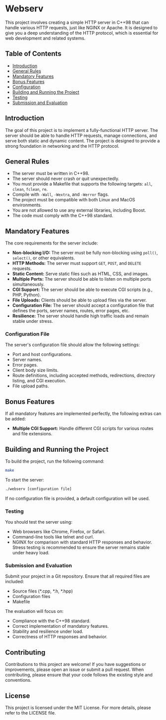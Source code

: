 # Webserv

This project involves creating a simple HTTP server in C++98 that can handle various HTTP requests, just like NGINX or Apache. It is designed to give you a deep understanding of the HTTP protocol, which is essential for web development and related systems.

## Table of Contents
- [Introduction](#introduction)
- [General Rules](#general-rules)
- [Mandatory Features](#mandatory-features)
- [Bonus Features](#bonus-features)
- [Configuration](#configuration)
- [Building and Running the Project](#building-and-running-the-project)
- [Testing](#testing)
- [Submission and Evaluation](#submission-and-evaluation)

## Introduction
The goal of this project is to implement a fully-functional HTTP server. The server should be able to handle HTTP requests, manage connections, and serve both static and dynamic content. The project is designed to provide a strong foundation in networking and the HTTP protocol.

## General Rules
- The server must be written in C++98.
- The server should never crash or quit unexpectedly.
- You must provide a Makefile that supports the following targets: `all`, `clean`, `fclean`, `re`.
- Compile with `-Wall`, `-Wextra`, and `-Werror` flags.
- The project must be compatible with both Linux and MacOS environments.
- You are not allowed to use any external libraries, including Boost.
- The code must comply with the C++98 standard.

## Mandatory Features
The core requirements for the server include:
- **Non-blocking I/O:** The server must be fully non-blocking using `poll()`, `select()`, or other equivalents.
- **HTTP Methods:** The server must support `GET`, `POST`, and `DELETE` requests.
- **Static Content:** Serve static files such as HTML, CSS, and images.
- **Multiple Ports:** The server should be able to listen on multiple ports simultaneously.
- **CGI Support:** The server should be able to execute CGI scripts (e.g., PHP, Python).
- **File Uploads:** Clients should be able to upload files via the server.
- **Configuration File:** The server should accept a configuration file that defines the ports, server names, routes, error pages, etc.
- **Resilience:** The server should handle high traffic loads and remain stable under stress.

### Configuration File
The server's configuration file should allow the following settings:
- Port and host configurations.
- Server names.
- Error pages.
- Client body size limits.
- Route definitions, including accepted methods, redirections, directory listing, and CGI execution.
- File upload paths.

## Bonus Features
If all mandatory features are implemented perfectly, the following extras can be added:
- **Multiple CGI Support:** Handle different CGI scripts for various routes and file extensions.

## Building and Running the Project
To build the project, run the following command:

```bash
make
```
To start the server:

```bash
./webserv [configuration file]
```
If no configuration file is provided, a default configuration will be used.

### Testing
You should test the server using:
- Web browsers like Chrome, Firefox, or Safari.
- Command-line tools like telnet and curl.
- NGINX for comparison with standard HTTP responses and behavior.
Stress testing is recommended to ensure the server remains stable under heavy load.

### Submission and Evaluation
Submit your project in a Git repository. Ensure that all required files are included:
- Source files (*.cpp, *.h, *.hpp)
- Configuration files
- Makefile

The evaluation will focus on:
- Compliance with the C++98 standard.
- Correct implementation of mandatory features.
- Stability and resilience under load.
- Correctness of HTTP responses and behavior.

## Contributing
Contributions to this project are welcome! If you have suggestions or improvements, please open an issue or submit a pull request. When contributing, please ensure that your code follows the existing style and conventions.

## License
This project is licensed under the MIT License. For more details, please refer to the LICENSE file.
